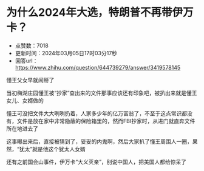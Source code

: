 # 为什么2024年大选，特朗普不再带伊万卡？
- 点赞数：7018
- 更新时间：2024年03月05日17时03分17秒
- 回答url：https://www.zhihu.com/question/644739279/answer/3419578145
<body>
 <p data-pid="vGdMbavy">懂王父女早就闹掰了</p>
 <p data-pid="oarCP_u8">当初梅湖庄园懂王被“抄家”查出来的文件那事应该还有印象吧，被扒出来就是懂王女儿、女婿做的</p>
 <p data-pid="7Av5ka5z">懂王可没把文件大大咧咧扔着，人家多少年的亿万富翁了，不至于这点常识都没有，文件是放在家中非常隐蔽的保险箱里的，然而FBI抄家时，从进门就直奔文件所在地进去了</p>
 <p data-pid="C7ScVAkd">这事曝出来后，直接被猜到了，妥妥的内鬼啊，然后大家扒了懂王周围人一圈，果然，“犹太”就是他这个犹太人女婿</p>
 <p data-pid="PLntK9Yg">还有之前国会山事件，伊万卡“大义灭亲”，别说中国人，把美国人都给惊呆了</p>
 <p></p>
 <p></p>
</body>